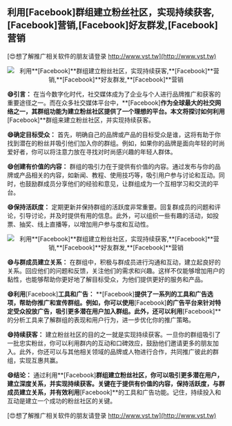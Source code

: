 ## **利用**[Facebook]**群组建立粉丝社区，实现持续获客,**[Facebook]**营销,**[Facebook]**好友群发,**[Facebook]**营销**

[😍想了解推广相关软件的朋友请登录 http://www.vst.tw](http://www.vst.tw)

 <center><img src="https://vst.tw/MP4/tuiguang/png/8.png" alt="利用**[Facebook]**群组建立粉丝社区，实现持续获客,**[Facebook]**营销,**[Facebook]**好友群发,**[Facebook]**营销"></center>

**😄引言：**
在当今数字化时代，社交媒体成为了企业与个人进行品牌推广和获客的重要途径之一。而在众多社交媒体平台中，**[Facebook]**作为全球最大的社交网络之一，其群组功能为建立粉丝社区提供了一个理想的平台。本文将探讨如何利用**[Facebook]**群组来建立粉丝社区，并实现持续获客。

**😄确定目标受众：**
首先，明确自己的品牌或产品的目标受众是谁，这将有助于你找到潜在的粉丝并吸引他们加入你的群组。例如，如果你的品牌是面向年轻的时尚爱好者，你可以将注意力放在寻找对时尚感兴趣的年轻人群体。

**😄创建有价值的内容：**
群组的吸引力在于提供有价值的内容。通过发布与你的品牌或产品相关的内容，如新闻、教程、使用技巧等，吸引用户参与讨论和互动。同时，也鼓励群成员分享他们的经验和意见，让群组成为一个互相学习和交流的平台。

**😄保持活跃度：**
定期更新并保持群组的活跃度非常重要。回复群成员的问题和评论，引导讨论，并及时提供有用的信息。此外，可以组织一些有趣的活动，如投票、抽奖、线上直播等，以增加用户参与度和互动性。

 <center><img src="https://vst.tw/MP4/tuiguang/png/0.png" alt="利用**[Facebook]**群组建立粉丝社区，实现持续获客,**[Facebook]**营销,**[Facebook]**好友群发,**[Facebook]**营销"></center>

**😄与群成员建立关系：**
在群组中，积极与群成员进行沟通和互动，建立起良好的关系。回应他们的问题和反馈，关注他们的需求和兴趣。这样不仅能够增加用户的黏性，也能够帮助你更好地了解目标受众，为他们提供更好的服务和产品。

**😄利用**[Facebook]**工具和广告：**
**[Facebook]**提供了一系列的工具和广告选项，帮助你推广和宣传群组。例如，你可以使用**[Facebook]**的广告平台来针对特定受众投放广告，吸引更多潜在用户加入群组。此外，还可以利用**[Facebook]**的分析工具来了解群组的表现和用户行为，进一步优化你的推广策略。

**😄持续获客：**
建立粉丝社区的目的之一就是实现持续获客。一旦你的群组吸引了一批忠实粉丝，你可以利用群内的互动和口碑效应，鼓励他们邀请更多的朋友加入。此外，你还可以与其他相关领域的品牌或人物进行合作，共同推广彼此的群组，实现互惠共赢。

**😄结论：**
通过利用**[Facebook]**群组建立粉丝社区，你可以吸引更多潜在用户，建立深度关系，并实现持续获客。关键在于提供有价值的内容，保持活跃度，与群成员建立关系，并有效利用**[Facebook]**的工具和广告功能。记住，持续投入和互动是建立一个成功的粉丝社区的关键。

[😍想了解推广相关软件的朋友请登录 http://www.vst.tw](http://www.vst.tw)



